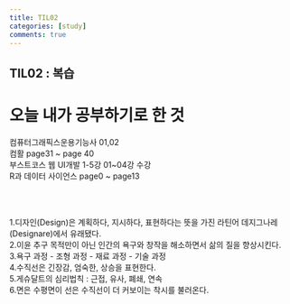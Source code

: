 ```yaml
---
title: TIL02
categories: [study]
comments: true
---
```


## TIL02 : 복습

# 오늘 내가 공부하기로 한 것
컴퓨터그래픽스운용기능사 01,02<br>
컴활 page31 ~ page 40<br>
부스트코스 웹 UI개발 1-5강 01~04강 수강<br>
R과 데이터 사이언스 page0 ~ page13<br>

<br><br>

1.디자인(Design)은 계획하다, 지시하다, 표현하다는 뜻을 가진 라틴어 데지그나레(Designare)에서 유래됐다.<br>
2.이윤 추구 목적만이 아닌 인간의 욕구와 창작을 해소하면서 삶의 질을 향상시킨다.<br>
3.욕구 과정 - 조형 과정 - 재료 과정 - 기술 과정<br>
4.수직선은 긴장감, 엄숙한, 상승을 표현한다.<br>
5.게슈달트의 심리법칙 : 근접, 유사, 폐쇄, 연속<br>
6.면은 수평면이 선은 수직선이 더 커보이는 착시를 불러온다.<br>



